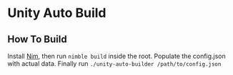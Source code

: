 # Unity Auto Build

## How To Build

Install [Nim](https://nim-lang.org/install.html), then run `nimble build` inside the root. 
Populate the config.json with actual data.
Finally run `./unity-auto-builder /path/to/config.json`
